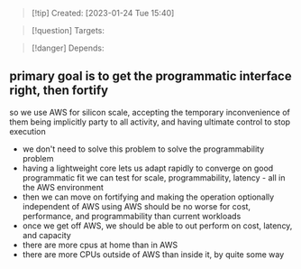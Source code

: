 
>[!tip] Created: [2023-01-24 Tue 15:40]

>[!question] Targets: 

>[!danger] Depends: 

## primary goal is to get the programmatic interface right, then fortify

so we use AWS for silicon scale, accepting the temporary inconvenience of them being implicitly party to all
activity, and having ultimate control to stop execution

- we don't need to solve this problem to solve the programmability problem
- having a lightweight core lets us adapt rapidly to converge on good programmatic fit
  we can test for scale, programmability, latency - all in the AWS environment
- then we can move on fortifying and making the operation optionally independent of AWS
  using AWS should be no worse for cost, performance, and programmability than current workloads
- once we get off AWS, we should be able to out perform on cost, latency, and capacity
- there are more cpus at home than in AWS
- there are more CPUs outside of AWS than inside it, by quite some way
	